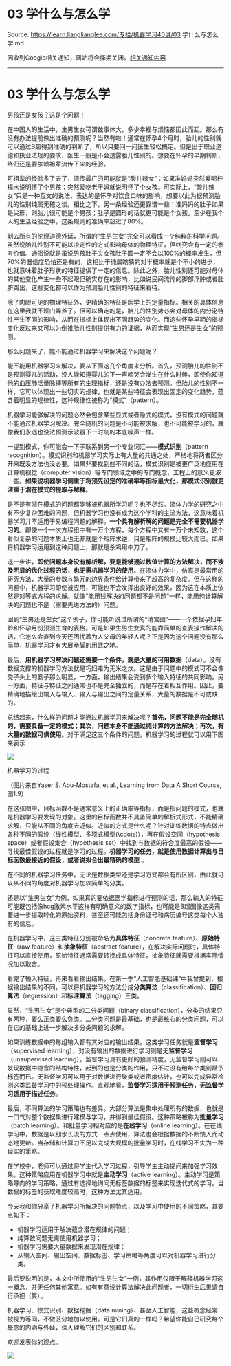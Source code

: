 # 03 学什么与怎么学 

Source: https://learn.lianglianglee.com/专栏/机器学习40讲/03 学什么与怎么学.md

因收到Google相关通知，网站将会择期关闭。[相关通知内容](https://lumendatabase.org/notices/44265620)

---

# 03 学什么与怎么学

男孩还是女孩？这是个问题！

在中国人的生活中，生男生女可谓兹事体大，多少幸福与烦恼都因此而起。那么有没有办法提前做出准确的预测呢？当然有啦！通常在怀孕4个月时，胎儿的性别就可以通过B超得到准确的判断了，所以只要问一问医生轻松搞定。但是出于职业道德和执业法规的要求，医生一般是不会透露胎儿性别的。想要在怀孕的早期判断，终归还是要依赖祖辈流传下来的经验。

可祖辈的经验多了去了，流传最广的可能就是“酸儿辣女”：如果准妈妈突然爱喝柠檬水说明怀了个男孩；突然爱吃老干妈就说明怀了个女孩。可实际上，“酸儿辣女”只是一种互文的说法，表达的是怀孕对饮食口味的影响，想要以此为据预测胎儿的性别纯属无稽之谈。相比之下，另一条经验还更靠谱一些：准妈妈的肚子如果是尖形，则胎儿很可能是个男孩；肚子是圆形的话就更可能是个女孩。至少在我个人的生活经验之中，这条规则的准确率超过了80%。

剥去所有的伦理道德外延，所谓的“生男生女”完全可以看成一个纯粹的科学问题。虽然说胎儿性别不可能以决定性的方式影响母体的物理特征，但终究会有一定的参考价值。通俗说就是虽说男孩肚子尖女孩肚子圆一定不会以100%的概率发生，但70%的置信度恐怕还是有的，这相比于纯属瞎猜的对半概率就是个不小的进步，也就意味着肚子形状的特征提供了一定的信息。除此之外，胎儿性别还可能对母体的其他变化产生一些不起眼但确实存在的影响，比如说民间流传的脚部浮肿或者肚脐突出，这些变化都可以作为预测胎儿性别的特征来看待。

除了肉眼可见的物理特征外，更精确的特征是医学上的定量指标。相关的具体信息在这里我就不班门弄斧了。但可以确定的是，胎儿的性别势必会对母体的内分泌特性产生不同的影响，从而在指标上体现出不同趋势的变化。而这些怀孕早期的指标变化反过来又可以为倒推胎儿性别提供有力的证据，从而实现“生男还是生女”的预测。

那么问题来了，能不能通过机器学习来解决这个问题呢？

能不能用机器学习来解决，要从下面这几个角度来分析。首先，预测胎儿的性别不是预测婴儿的活动，没人能知道婴儿的下一声啼哭会发生在什么时候，即使你知道他的血压肺活量脉搏等所有的生理指标，还是没有办法去预测。但胎儿的性别不一样，它可以体现出一些切实的规律，也就是某些特征会表现出固定的变化趋势，蕴含着明显的规律性，这种规律性被称为“模式”（pattern）。

机器学习能够解决的问题必然会包含某些显式或者隐式的模式，没有模式的问题就不能通过机器学习解决。完全随机的问题是不可能被求解，也不可能被学习的，就像我们永远也没法预测示波器下一时刻的本底噪声一样。

一提到模式，你可能会一下子联系到另一个专业词汇——**模式识别**（pattern recognition）。模式识别和机器学习实际上有大量的共通之处，严格地将两者区分开来既没方法也没必要。如果非要找到些不同的话，模式识别是被更广泛地应用在计算机视觉（computer vision）等专门领域之中的专门概念，工程上的意义更浓一些。**如果说机器学习侧重于将预先设定的准确率等指标最大化，那模式识别就更注重于潜在模式的提取与解释**。

是不是有潜在模式的问题都能够被机器所学习呢？也不尽然。流体力学的研究之中有不少复杂困难的问题，但机器学习也没有成为这个学科的主流方法，这意味着机器学习并不适用于易编程问题的解释。**一个具有解析解的问题是完全不需要机器学习的**。即使一个一次方程组中有一万个方程，每个方程中又有一万个未知数，这个看似复杂的问题本质上也无非就是个矩阵求逆，只是矩阵的规模比较大而已。如果将机器学习运用到这种问题上，那就是杀鸡用牛刀了。

退一步讲，**即使问题本身没有解析解，要是能够通过数值计算的方法解决，而不涉及明显的优化过程的话，也无需机器学习的使用**。在流体力学中，仿真是最常用的研究方法，大量的参数与繁冗的边界条件给计算带来了超高的复杂度。但在这样的问题中，机器学习即使被应用，可能也不会发挥出良好的效果，因为这在本质上依然是对等式方程的求解。就像“能用钱解决的问题都不是问题“一样，能用纯计算解决的问题也不是（需要先进方法的）问题。

回到“生男还是生女”这个例子，你可能听说过所谓的“清宫图”——一个依据孕妇年龄和怀孕月份预测生育的表格。可是如果生男生女真的能靠简单的查表操作解决的话，它怎么会直到今天还困扰着为人父母的年轻人呢？正是因为这个问题没有那么简单，机器学习才有大展拳脚的用武之地。

最后，**用机器学习解决问题还需要一个条件，就是大量的可用数据**（data）。没有数据支撑的机器学习方法就是巧妇难为无米之炊。这是由于问题中的模式可不会像秃子头上的虱子那么明显，一方面，输出结果会受到多个输入特征的共同影响，另一方面，特征与特征之间通常也不是完全独立的，而是存在着相互作用。因此，要精确地描绘出输入与输入、输入与输出之间的定量关系，大量的数据是不可或缺的。

总结起来，什么样的问题才能通过机器学习来解决呢？**首先，问题不能是完全随机的，需要具备一定的模式；其次，问题本身不能通过纯计算的方法解决；再次，有大量的数据可供使用**。对于满足这三个条件的问题，机器学习的过程就可以用下图来表示

![](assets/386c6af37ec26e2926a663ca28120095.png)

﻿﻿机器学习的过程

（图片来自Yaser S. Abu-Mostafa, et al., Learning from Data A Short Course, 图1.9）

在这张图中，目标函数不是通常意义上的正确率等指标，而是指问题的模式，也就是机器学习要发现的对象。这里的目标函数并不具备简单的解析式形式，不能精确求解，只能从不同的角度去近似。近似的方式是什么呢？针对训练数据的特点做出各种不同的假设（线性模型、多项式模型\(\\cdots\)），再在假设空间（hypothesis space）或者假设集合（hypothesis set）中找到与数据的符合度最高的假设——寻找最佳假设的过程就是学习的过程。**机器学习的任务，就是使用数据计算出与目标函数最接近的假设，或者说拟合出最精确的模型** 。

在不同的机器学习任务中，无论是数据类型还是学习方式都会有所区别，由此就可以从不同的角度对机器学习加以简单的分类。

还是以“生男生女”为例，如果真的要依据医学指标进行预测的话，那么输入的特征可能既包括像hcg激素水平这样有明确意义的数字指标，也可能是B超图像这类需要进一步提取转化的原始资料，甚至还可能包括身份证号和病历编号这类每个人独有的信息。

在机器学习中，这三类特征分别被命名为**具体特征**（concrete feature）、**原始特征**（raw feature）和**抽象特征**（abstract feature），在解决实际问题时，具体特征可以直接使用，原始特征通常需要转换成具体特征，抽象特征就需要根据实际情况加以取舍。

看完了输入特征，再来看看输出结果。在第一季“人工智能基础课”中我曾提到，根据输出结果的不同，可以将机器学习的方法分成**分类算法**（classification）、**回归算法**（regression）和**标注算法**（tagging）三类。

显然，“生男生女”是个典型的二分类问题（binary classification），分类的结果只有两种，要么正类要么负类。二分类问题是最基础，也是最核心的分类问题，可以在它的基础上进一步解决多分类问题的求解。

如果训练数据中的每组输入都有其对应的输出结果，这类学习任务就是**监督学习**（supervised learning），对没有输出的数据进行学习则是**无监督学习**（unsupervised learning）。监督学习具有更好的预测精度，无监督学习则可以发现数据中隐含的结构特性，起到的也是分类的作用，只不过没有给每个类别赋予标签而已。无监督学习可以用于对数据进行聚类或者密度估计，也可以完成异常检测这类监督学习中的预处理操作。直观地看，**监督学习适用于预测任务，无监督学习适用于描述任务**。

最后，不同算法的学习策略也有差异。大部分算法是集中处理所有的数据，也就是一口气对整个数据集进行建模与学习，并得到最佳假设。这种策略被称为**批量学习**（batch learning）。和批量学习相对应的是**在线学习**（online learning）。在在线学习中，数据是以细水长流的方式一点点使用，算法也会根据数据的不断馈入而动态地更新。当存储和计算力不足以完成大规模的批量学习时，在线学习不失为一种现实的策略。

在学校中，老师可以通过将学生代入学习过程，引导学生主动提问来加强学习效果。这种策略应用在机器学习中就是**主动学习**（active learning）。主动学习是策略导向的学习策略，通过有选择地询问无标签数据的标签来实现迭代式的学习。当数据的标签的获取难度较高时，这种方法尤其适用。

今天我和你分享了机器学习所解决的问题特点，以及学习中使用的不同策略，其要点如下：

* 机器学习适用于解决蕴含潜在规律的问题；
* 纯算数问题无需使用机器学习；
* 机器学习需要大量数据来发现潜在规律；
* 从输入空间、输出空间、数据标签、学习策略等角度可以对机器学习进行分类。

最后要说明的是，本文中所使用的“生男生女”一例，其作用仅限于解释机器学习这一概念，并无任何其他寓意。如有有意设计算法解决此问题者，一切衍生后果请自行承担（笑）。

机器学习、模式识别、数据挖掘（data mining）、甚至人工智能，这些概念经常被视为等同，不做区分地加以使用。可是它们真的一样吗？希望你能自己研究每个概念的内涵与外延，深入理解它们的区别和联系。

欢迎发表你的观点。

![](assets/be05b6c6e0b5fe77750091db0a15a78f.jpg)